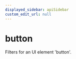 ```yaml
---
displayed_sidebar: apiSidebar
custom_edit_url: null
---
```

# button

Filters for an UI element 'button'.

